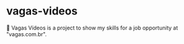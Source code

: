# vagas-videos

:movie_camera: Vagas Vídeos is a project to show my skills for a job opportunity at "vagas.com.br".
